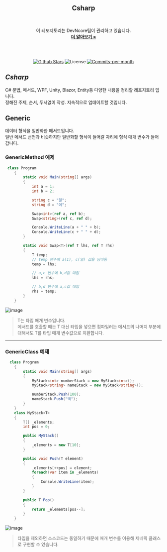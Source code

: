 <div align=center>
  <h2>Csharp</h2>
  <br/>
 
  이 레포지토리는 DevNcore팀이 관리하고 있습니다.
  <br />
  <a href="https://github.com/devncore/devncore"><strong>더 알아보기 »</strong></a>
 
  <br />
  <br />
 
  <p align="center">
   <a href="https://github.com/devncore/csharp/stargazers"><img src="https://img.shields.io/github/stars/devncore/csharp" alt="Github Stars"></a>
   <img src="https://img.shields.io/github/license/devncore/csharp" alt="License">
   <a href="https://github.com/devncore/csharp/pulse"><img src="https://img.shields.io/github/commit-activity/m/devncore/csharp" alt="Commits-per-month"></a>
 </p>
</div>

## _Csharp_
C# 문법, 메서드, WPF, Unity, Blazor, Entity등 다양한 내용을 정리할 레포지토리 입니다.    
정해진 주제, 순서, 두서없이 작성. 지속적으로 업데이트할 것입니다.

## Generic
데이터 형식을 일반화한 메서드입니다.    
일반 메서드 선언과 비슷하지만 일반화할 형식이 들어갈 자리에 형식 매개 변수가 들어갑니다.    

### GenericMethod 예제

```csharp
 class Program
    {
        static void Main(string[] args)
        {
            int a = 1;
            int b = 2;

            string c = "일";
            string d = "이";

            Swap<int>(ref a, ref b);
            Swap<string>(ref c, ref d);

            Console.WriteLine(a + " " + b);
            Console.WriteLine(c + " " + d);
        }

        static void Swap<T>(ref T lhs, ref T rhs)
        {
            T temp;
            // temp 변수에 a(1), c(일) 값을 담아둠
            temp = lhs;

            // a,c 변수에 b,d값 대입
            lhs = rhs;

            // b,d 변수에 a,c값 대입
            rhs = temp;
        }
    }
```

![image](https://user-images.githubusercontent.com/68521148/135848199-851e71c8-7ebc-4991-9375-08f52c760f11.png)

> T는 타입 매개 변수입니다.    
> 메서드를 호출할 때는 T 대신 타입을 넣으면 컴파일러는 메서드의 나머지 부분에 대해서도 T를 타입 매개 변수값으로 치환합니다.

***

### GenericClass 예제

```csharp
  class Program
    {
        static void Main(string[] args)
        {
            MyStack<int> numberStack = new MyStack<int>();
            MyStack<string> nameStack = new MyStack<string>();

            numberStack.Push(100);
            nameStack.Push("백");
        }
    }
    class MyStack<T>
    {
        T[] _elements;
        int pos = 0;

        public MyStack()
        {
            _elements = new T[10];
        }

        public void Push(T element)
        {
            _elements[++pos] = element;
            foreach(var item in _elements)
            {
                Console.WriteLine(item);
            }
        }

        public T Pop()
        {
            return _elements[pos--];
        }
    }
```

![image](https://user-images.githubusercontent.com/68521148/135850480-96792a80-79a5-49ba-914a-94d2b0a820e1.png)

> 타입을 제외하면 소스코드는 동일하기 때문에  매개 변수를 이용해 제네릭 클래스로 구현할 수 있습니다.
